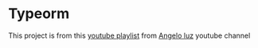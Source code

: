 # Typeorm

This project is from this [youtube playlist](https://www.youtube.com/playlist?list=PLDqnSpzNKDvn-3cpMf3yPn7gTnb3ooy4b) from [Angelo luz](https://www.youtube.com/c/AngeloLuz) youtube channel

